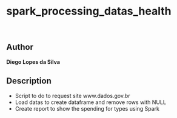 # spark_processing_datas_health

<br>
<h2>Author</h2>
<strong>Diego Lopes da Silva</strong>

<br>
<h2>Description</h2>
<ul>
  <li>Script to do to request site www.dados.gov.br</li>
  <li>Load datas to create dataframe and remove rows with NULL </li>
  <li>Create report to show the spending for types using Spark</li>
</ul>


